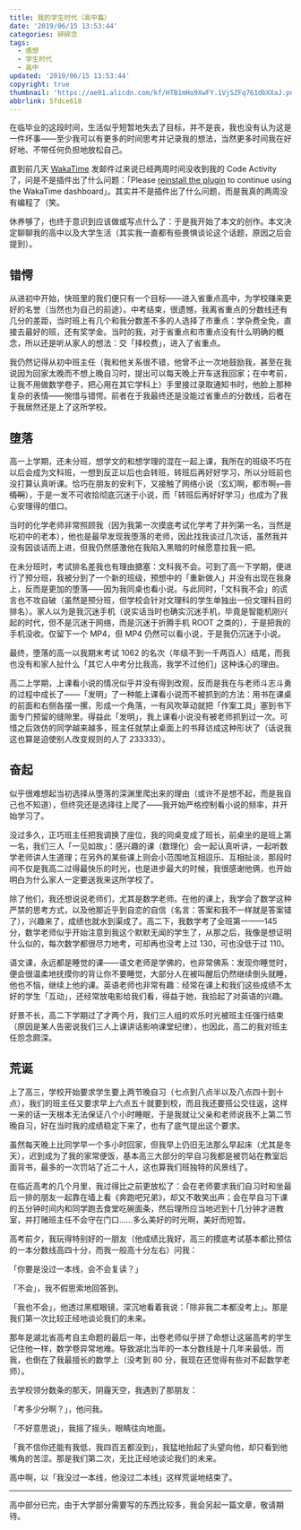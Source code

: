```yaml
---
title: 我的学生时代（高中篇）
date: '2019/06/15 13:53:44'
categories: 碎碎念
tags:
  - 感想
  - 学生时代
  - 高中
updated: '2019/06/15 13:53:44'
copyright: true
thumbnail: 'https://ae01.alicdn.com/kf/HTB1mHo9XwFY.1VjSZFq761dbXXaJ.png'
abbrlink: 5fdce618
---
```


在临毕业的这段时间，生活似乎短暂地失去了目标，并不是丧，我也没有认为这是一件坏事——至少我可以有更多的时间思考并记录我的想法，当然更多时间我在好好地、不带任何负担地放松自己。

直到前几天 [WakaTime](https://wakatime.com/) 发邮件过来说已经两周时间没收到我的 Code Activity 了，问是不是插件出了什么问题：「Please [reinstall the plugin](https://wakatime.com/plugins) to continue using the WakaTime dashboard」。其实并不是插件出了什么问题，而是我真的两周没有编程了（笑。

<!-- more -->

休养够了，也终于意识到应该做或写点什么了：于是我开始了本文的创作。本文决定聊聊我的高中以及大学生活（其实我一直都有些畏惧谈论这个话题，原因之后会提到）。

## 错愕

从进初中开始，快班里的我们便只有一个目标——进入省重点高中，为学校赚来更好的名誉（当然也为自己的前途）。中考结束，很遗憾，我离省重点的分数线还有几分的差距，当时班上有几个和我分数差不多的人选择了市重点：学杂费全免，直接去最好的班，还有奖学金。当时的我，对于省重点和市重点没有什么明确的概念，所以还是听从家人的想法：交「择校费」，进入了省重点。

我仍然记得从初中班主任（我和他关系很不错，他曾不止一次地鼓励我，甚至在我说因为回家太晚而不想上晚自习时，提出可以每天晚上开车送我回家；在中考前，让我不用做数学卷子，把心用在其它学科上）手里接过录取通知书时，他脸上那种复杂的表情——惋惜与错愕。前者在于我最终还是没能过省重点的分数线，后者在于我居然还是上了这所学校。

## 堕落

高一上学期，还未分班，想学文的和想学理的混在一起上课，我所在的班级不巧在以后会成为文科班，一想到反正以后也会转班，转班后再好好学习，所以分班前也没打算认真听课。恰巧在朋友的安利下，又接触了网络小说（玄幻啊，都市啊~~，言情啊~~），于是一发不可收拾彻底沉迷于小说，而「转班后再好好学习」也成为了我心安理得的借口。

当时的化学老师非常照顾我（因为我第一次摸底考试化学考了并列第一名，当然是吃初中的老本），他也是最早发现我堕落的老师，因此找我谈过几次话，虽然我并没有因谈话而上进，但我仍然感激他在我陷入黑暗的时候愿意拉我一把。

在未分班时，考试排名差我也有理由搪塞：文科我不会。可到了高一下学期，便进行了预分班，我被分到了一个新的班级，预想中的「重新做人」并没有出现在我身上，反而是更加的堕落——因为我同桌也看小说。与此同时，「文科我不会」的谎言也不攻自破（虽然是预分班，但学校会针对文理科的学生单独出一份文理科目的排名）。家人以为是我沉迷手机（说实话当时也确实沉迷手机，毕竟是智能机刚兴起的时代，但不是沉迷于网络，而是沉迷于折腾手机 ROOT 之类的），于是把我的手机没收。仅留下一个 MP4，但 MP4 仍然可以看小说，于是我仍沉迷于小说。

最终，堕落的高一以我期末考试 1062 的名次（年级不到一千两百人）结尾，而我也没有和家人扯什么「其它人中考分比我高，我学不过他们」这种诛心的理由。

高二上学期，上课看小说的情况似乎并没有得到改观，反而是我在与老师斗志斗勇的过程中成长了——「发明」了一种能上课看小说而不被抓到的方法：用书在课桌的前面和右侧各摆一摞，形成一个角落，一有风吹草动就把「作案工具」塞到书下面专门预留的缝隙里。得益此「发明」，我上课看小说没有被老师抓到过一次。可惜之后效仿的同学越来越多，班主任就禁止桌面上的书拜访成这种形状了（话说我这也算是迫使别人改变规则的人了 233333）。

## 奋起

似乎很难想起当初选择从堕落的深渊里爬出来的理由（或许不是想不起，而是我自己也不知道），但终究还是选择往上爬了——我开始严格控制看小说的频率，并开始学习了。

没过多久，正巧班主任把我调换了座位，我的同桌变成了班长，前桌坐的是班上第一名，我们三人「一见如故」：感兴趣的课（数理化）会一起认真听讲，一起听数学老师讲人生道理；在另外的某些课上则会小范围地互相逗乐、互相扯淡，那段时间不仅是我高二过得最快乐的时光，也是进步最大的时候，我很感谢他俩，也开始明白为什么家人一定要送我来这所学校了。

除了他们，我还想说说老师们，尤其是数学老师。在他的课上，我学会了数学这种严禁的思考方式，以及他那近乎到自恋的自信（名言：答案和我不一样就是答案错了），兴趣来了，成绩也就水到渠成了。高二下，我数学考了全班第一——145 分，数学老师似乎开始注意到我这个默默无闻的学生了，从那之后，我像是想证明什么似的，每次数学都很尽力地考，可却再也没考上过 130，可也没低于过 110。

语文课，永远都是睡觉的课——语文老师是学佛的，也非常佛系：发现你睡觉时，便会很温柔地抚摸你的背让你不要睡觉，大部分人在被叫醒后仍然继续倒头就睡，他也不恼，继续上他的课。英语老师也非常有趣：经常在课上和我们这些成绩不太好的学生「互动」，还经常放电影给我们看，得益于她，我拾起了对英语的兴趣。

好景不长，高二下学期过了才两个月，我们三人组的欢乐时光被班主任强行结束（原因是某人告密说我们三人上课讲话影响课堂纪律），也因此，高二的我对班主任怨念颇深。

## 荒诞

上了高三，学校开始要求学生要上两节晚自习（七点到八点半以及八点四十到十点），我们的班主任又要求早上六点五十就要到校，而且我还要搭公交往返，这样一来的话一天根本无法保证八个小时睡眠，于是我就让父亲和老师说我不上第二节晚自习，好在当时我的成绩稳定下来了，也有了底气提出这个要求。

虽然每天晚上比同学早一个多小时回家，但我早上仍旧无法那么早起床（尤其是冬天），迟到成为了我的家常便饭，基本高三大部分的早自习我都是被罚站在教室后面背书，最多的一次罚站了近二十人，这也算我们班独特的风景线了。

在临近高考的几个月里，我过得比之前更放松了：会在老师要求我们自习时和坐最后一排的朋友一起靠在墙上看《奔跑吧兄弟》，却又不敢笑出声；会在早自习下课的五分钟时间内和同学跑去食堂吃碗面条，然后理所应当地迟到十几分钟才进教室，并打赌班主任不会守在门口……多么美好的时光啊，美好而短暂。

高考前夕，我玩得特别好的一朋友（他成绩比我好，高三的摸底考试基本都比预估的一本分数线高四十分，而我一般高十分左右）问我：

「你要是没过一本线，会不会复读？」

「不会」，我不假思索地回答到。

「我也不会」，他透过黑框眼镜，深沉地看着我说：「除非我二本都没考上」。那是我们第一次比较正经地谈论我们的未来。

那年是湖北省高考自主命题的最后一年，出卷老师似乎拼了命想让这届高考的学生记住他一样，数学卷异常地难。导致湖北当年的一本分数线是十几年来最低，而我，也倒在了我最擅长的数学上（没考到 80 分，我现在还觉得有些对不起数学老师）。

去学校领分数条的那天，阴霾天空，我遇到了那朋友：

「考多少分啊？」，他问我。

「不好意思说」，我摇了摇头，眼睛往向地面。

「我不信你还能有我低，我四百五都没到」，我猛地抬起了头望向他，却只看到他嘴角的苦涩。那是我们第二次，无比正经地谈论我们的未来。

高中啊，以「我没过一本线，他没过二本线」这样荒诞地结束了。

---

高中部分已完，由于大学部分需要写的东西比较多，我会另起一篇文章，敬请期待。
